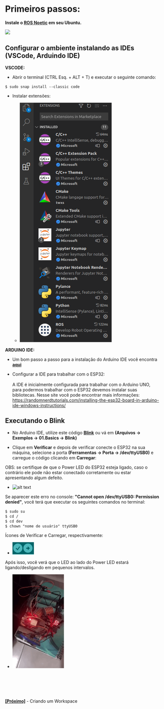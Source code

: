 # Primeiros passos:

**Instale o [ROS Noetic](http://wiki.ros.org/noetic/Installation/Ubuntu) em seu Ubuntu.**

![](https://youtu.be/PowY8dV36DY)

## Configurar o ambiente instalando as IDEs (VSCode, Arduindo IDE)

**VSCODE:**

* Abrir o terminal (CTRL Esq. + ALT + T) e executar o seguinte comando:
```
$ sudo snap install --classic code
```
* Instalar extensões:

  - ![alt text](https://github.com/LuisHBM/curso-piloto-MR01/blob/main/01%20-%20Configurando%20o%20ambiente/1.01%20-%20Primeiros%20Passos/img/extensions.png)

**ARDUINO IDE:**
* Um bom passo a passo para a instalação do Arduino IDE você encontra **[aqui](https://linuxopsys.com/topics/install-arduino-ide-on-ubuntu-20-04)**

* Configurar a IDE para trabalhar com o ESP32:
<br><br> A IDE é inicialmente configurada para trabalhar com o Arduino UNO, para podermos trabalhar com o ESP32 devemos instalar suas bibliotecas. Nesse site você pode encontrar mais informações: https://randomnerdtutorials.com/installing-the-esp32-board-in-arduino-ide-windows-instructions/

## Executando o Blink

* No Arduino IDE, utilize este código **[Blink](https://github.com/LuisHBM/curso-piloto-MR01/blob/main/01%20-%20Configurando%20o%20ambiente/1.01%20-%20Primeiros%20Passos/code/Blink.ino)** ou vá em **(Arquivos -> Exemplos -> 01.Basics -> Blink)**

* Clique em **Verificar** e depois de verificar conecte o ESP32 na sua máquina, selecione a porta **(Ferramentas -> Porta -> /dev/ttyUSB0)** e carregue o código clicando em **Carregar**:

OBS: se certifique de que o Power LED do ESP32 esteja ligado, caso o contrário ele pode não estar conectado corretamente ou estar apresentando algum defeito.

- ![alt text](https://iotdesignpro.com/sites/default/files/inline-images/ESP32-LED-Blink.jpg)


Se aparecer este erro no console: **"Cannot open /dev/ttyUSB0: Permission denied"**, você terá que executar os seguintes comandos no terminal:
```
$ sudo su
$ cd /
$ cd dev
$ chown "nome de usuário" ttyUSB0
```

  
Ícones de Verificar e Carregar, respectivamente:
- ![alt text](https://github.com/LuisHBM/curso-piloto-MR01/blob/main/01%20-%20Configurando%20o%20ambiente/1.01%20-%20Primeiros%20Passos/img/iconesArduinoIDE.png)

Após isso, você verá que o LED ao lado do Power LED estará ligando/desligando em pequenos intervalos.

- ![alt text](https://github.com/LuisHBM/curso-piloto-MR01/blob/main/01%20-%20Configurando%20o%20ambiente/1.01%20-%20Primeiros%20Passos/img/Blink.gif)

<br><br>
---
**[[Próximo]](https://github.com/LuisHBM/curso-piloto-MR01/tree/main/01%20-%20Configurando%20o%20ambiente/1.02%20-%20Criando%20um%20Workspace)** - Criando um Workspace
